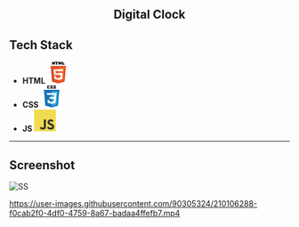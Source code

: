 <h2 align="center">Digital Clock</h2>

## Tech Stack

- **HTML <img src="https://raw.githubusercontent.com/devicons/devicon/master/icons/html5/html5-original-wordmark.svg" alt="html5" width="40" height="40"/>**
- **CSS <img src="https://raw.githubusercontent.com/devicons/devicon/master/icons/css3/css3-original-wordmark.svg" alt="css3" width="40" height="40"/>**
- **JS <img src="https://raw.githubusercontent.com/devicons/devicon/master/icons/javascript/javascript-original.svg" alt="javascript" width="40" height="40"/>**

<hr>

## Screenshot

![SS](https://user-images.githubusercontent.com/90305324/210105136-37efa021-3fc1-45f0-ac24-1114c636c005.png)

https://user-images.githubusercontent.com/90305324/210106288-f0cab2f0-4df0-4759-8a67-badaa4ffefb7.mp4
